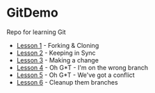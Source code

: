 # GitDemo
Repo for learning Git

- [Lesson 1](Lessons\Lesson1.md) - Forking & Cloning
- [Lesson 2](Lessons\Lesson2.md) - Keeping in Sync
- [Lesson 3](Lessons\Lesson3.md) - Making a change
- [Lesson 4](Lessons\Lesson4.md) - Oh G*T - I'm on the wrong branch
- [Lesson 5](Lessons\Lesson5.md) - Oh G*T - We've got a conflict
- [Lesson 6](Lessons\Lesson6.md) - Cleanup them branches